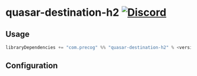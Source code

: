 # quasar-destination-h2 [![Discord](https://img.shields.io/discord/373302030460125185.svg?logo=discord)](https://discord.gg/QNjwCg6)

## Usage

```sbt
libraryDependencies += "com.precog" %% "quasar-destination-h2" % <version>
```

## Configuration

